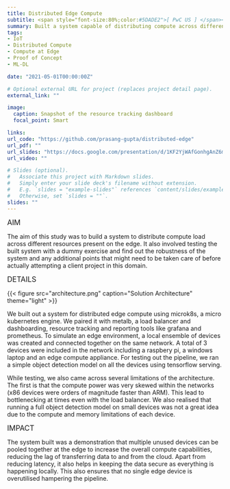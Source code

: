 ```yaml
---
title: Distributed Edge Compute
subtitle: <span style="font-size:80%;color:#5DADE2">[ PwC US ] </span><span style="font-size:80%">Prasang Gupta, <a href="https://www.linkedin.com/in/zhi-kun-steven-yang/" target="_blank">Zhi Yang</a>, <a href="https://www.linkedin.com/in/vijay-ujjain/" target="_blank">Vijay Ujjain</a></span>
summary: Built a system capable of distributing compute across different devices on edge using load balancing and micro kubernetes engine
tags:
- IoT
- Distributed Compute
- Compute at Edge
- Proof of Concept
- ML-DL

date: "2021-05-01T00:00:00Z"

# Optional external URL for project (replaces project detail page).
external_link: ""

image:
  caption: Snapshot of the resource tracking dashboard
  focal_point: Smart

links:
url_code: "https://github.com/prasang-gupta/distributed-edge"
url_pdf: ""
url_slides: "https://docs.google.com/presentation/d/1KF2YjWAfGonhgAnZ6mfZNZ9JJdcLJY0-"
url_video: ""

# Slides (optional).
#   Associate this project with Markdown slides.
#   Simply enter your slide deck's filename without extension.
#   E.g. `slides = "example-slides"` references `content/slides/example-slides.md`.
#   Otherwise, set `slides = ""`.
slides: ""
---
```


<span style="font-style:bold;font-size:120%"><a class="mt-1">AIM</a></span>

The aim of this study was to build a system to distribute compute load across different resources present on the edge. It also involved testing the built system with a dummy exercise and find out the robustness of the system and any additional points that might need to be taken care of before actually attempting a client project in this domain.

<span style="font-style:bold;font-size:120%"><a class="mt-1">DETAILS</a></span>

{{< figure src="architecture.png" caption="Solution Architecture" theme="light" >}}

We built out a system for distributed edge compute using microk8s, a micro kubernetes engine. We paired it with metalb, a load balancer and dashboarding, resource tracking and reporting tools like grafana and prometheus. To simulate an edge environment, a local ensemble of devices was created and connected together on the same network. A total of 3 devices were included in the network including a raspbery pi, a windows laptop and an edge compute appliance. For testing out the pipeline, we ran a simple object detection model on all the devices using tensorflow serving.

While testing, we also came across several limitations of the architecture. The first is that the compute power was very skewed within the networks (x86 devices were orders of magnitude faster than ARM). This lead to bottlenecking at times even with the load balancer. We also realised that running a full object detection model on small devices was not a great idea due to the compute and memory limitations of each device.

<span style="font-style:bold;font-size:120%"><a class="mt-1">IMPACT</a></span>

The system built was a demonstration that multiple unused devices can be pooled together at the edge to increase the overall compute capabilities, reducing the lag of transferring data to and from the cloud. Apart from reducing latency, it also helps in keeping the data secure as everything is happening locally. This also ensures that no single edge device is overutilised hampering the pipeline.